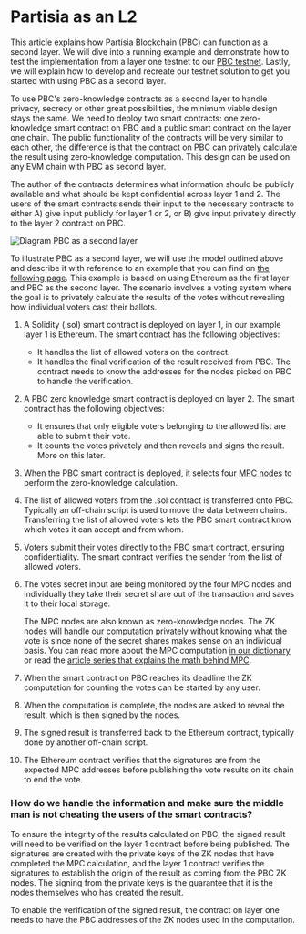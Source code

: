 # Partisia as an L2

This article explains how Partisia Blockchain (PBC) can function as a second layer. We will dive into a running example and demonstrate how to test the implementation from a layer one testnet to our [PBC testnet](https://partisiablockchain.gitlab.io/documentation/smart-contracts/access-and-use-the-testnet.html). Lastly, we will explain how to develop and recreate our testnet solution to get you started with using PBC as a second layer.

To use PBC's zero-knowledge contracts as a second layer to handle privacy, secrecy or other great possibilities, the minimum viable design stays the same. We need to deploy two smart contracts: one zero-knowledge smart contract on PBC and a public smart contract on the layer one chain. The public functionality of the contracts will be very similar to each other, the difference is that the contract on PBC can privately calculate the result using zero-knowledge computation. This design can be used on any EVM chain with PBC as second layer.

The author of the contracts determines what information should be publicly available and what should be kept confidential across layer 1 and 2. The users of the smart contracts sends their input to the necessary contracts to either A) give input publicly for layer 1 or 2, or B) give input privately directly to the layer 2 contract on PBC.

![Diagram PBC as a second layer](https://partisiablockchain.gitlab.io/documentation/smart-contracts/img/partisia-blockchain-as-second-layer-00.png)

To illustrate PBC as a second layer, we will use the model outlined above and describe it with reference to an example that you can find on [the following page](https://partisiablockchain.gitlab.io/documentation/smart-contracts/pbc-as-second-layer/live-example-of-pbc-as-second-layer.html). This example is based on using Ethereum as the first layer and PBC as the second layer. The scenario involves a voting system where the goal is to privately calculate the results of the votes without revealing how individual voters cast their ballots.

1. A Solidity (.sol) smart contract is deployed on layer 1, in our example layer 1 is Ethereum. The smart contract has the following objectives:
   * It handles the list of allowed voters on the contract.
   * It handles the final verification of the result received from PBC. The contract needs to know the addresses for the nodes picked on PBC to handle the verification.
2. A PBC zero knowledge smart contract is deployed on layer 2. The smart contract has the following objectives:
   * It ensures that only eligible voters belonging to the allowed list are able to submit their vote.
   * It counts the votes privately and then reveals and signs the result. More on this later.
3. When the PBC smart contract is deployed, it selects four [MPC nodes](https://partisiablockchain.gitlab.io/documentation/pbc-fundamentals/dictionary.html#mpc) to perform the zero-knowledge calculation.
4. The list of allowed voters from the .sol contract is transferred onto PBC. Typically an off-chain script is used to move the data between chains. Transferring the list of allowed voters lets the PBC smart contract know which votes it can accept and from whom.
5. Voters submit their votes directly to the PBC smart contract, ensuring confidentiality. The smart contract verifies the sender from the list of allowed voters.
6.  The votes secret input are being monitored by the four MPC nodes and individually they take their secret share out of the transaction and saves it to their local storage.

    The MPC nodes are also known as zero-knowledge nodes. The ZK nodes will handle our computation privately without knowing what the vote is since none of the secret shares makes sense on an individual basis. You can read more about the MPC computation [in our dictionary](https://partisiablockchain.gitlab.io/documentation/pbc-fundamentals/dictionary.html#mpc) or read the [article series that explains the math behind MPC](https://medium.com/partisia-blockchain/mpc-techniques-series-part-1-secret-sharing-d8f98324674a).
7. When the smart contract on PBC reaches its deadline the ZK computation for counting the votes can be started by any user.
8. When the computation is complete, the nodes are asked to reveal the result, which is then signed by the nodes.
9. The signed result is transferred back to the Ethereum contract, typically done by another off-chain script.
10. The Ethereum contract verifies that the signatures are from the expected MPC addresses before publishing the vote results on its chain to end the vote.

### How do we handle the information and make sure the middle man is not cheating the users of the smart contracts? <a href="#how-do-we-handle-the-information-and-make-sure-the-middle-man-is-not-cheating-the-users-of-the-smart" id="how-do-we-handle-the-information-and-make-sure-the-middle-man-is-not-cheating-the-users-of-the-smart"></a>

To ensure the integrity of the results calculated on PBC, the signed result will need to be verified on the layer 1 contract before being published. The signatures are created with the private keys of the ZK nodes that have completed the MPC calculation, and the layer 1 contract verifies the signatures to establish the origin of the result as coming from the PBC ZK nodes. The signing from the private keys is the guarantee that it is the nodes themselves who has created the result.

To enable the verification of the signed result, the contract on layer one needs to have the PBC addresses of the ZK nodes used in the computation.
